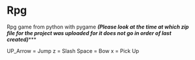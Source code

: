 # Rpg
Rpg game from python with pygame
*****(Please look at the time at which zip file for the project was uploaded for it does not go in order of last created)********

UP_Arrow = Jump
z = Slash
Space = Bow
x = Pick Up
